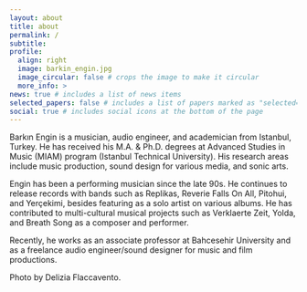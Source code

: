 ```yaml
---
layout: about
title: about
permalink: /
subtitle:
profile:
  align: right
  image: barkin_engin.jpg
  image_circular: false # crops the image to make it circular
  more_info: >
news: true # includes a list of news items
selected_papers: false # includes a list of papers marked as "selected={true}"
social: true # includes social icons at the bottom of the page
---
```


Barkın Engin is a musician, audio engineer, and academician from Istanbul, Turkey. He has received his M.A. & Ph.D. degrees at Advanced Studies in Music (MIAM) program (Istanbul Technical University). His research areas include music production, sound design for various media, and sonic arts.

Engin has been a performing musician since the late 90s. He continues to release records with bands such as Replikas, Reverie Falls On All, Pitohui, and Yerçekimi, besides featuring as a solo artist on various albums. He has contributed to multi-cultural musical projects such as Verklaerte Zeit, Yolda, and Breath Song as a composer and performer.

Recently, he works as an associate professor at Bahcesehir University and as a freelance audio engineer/sound designer for music and film productions.

Photo by Delizia Flaccavento.
